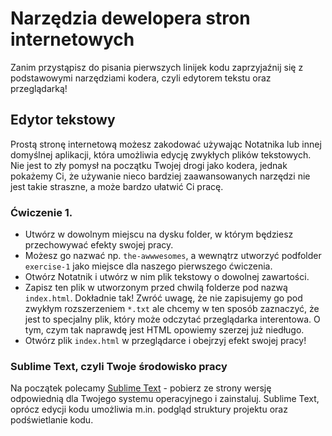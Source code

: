 # Narzędzia dewelopera stron internetowych

Zanim przystąpisz do pisania pierwszych linijek kodu zaprzyjaźnij się z podstawowymi narzędziami kodera, czyli edytorem tekstu oraz przeglądarką!

## Edytor tekstowy

Prostą stronę internetową możesz zakodować używając Notatnika lub innej domyślnej aplikacji, która umożliwia edycję zwykłych plików tekstowych. Nie jest to zły pomysł na początku Twojej drogi jako kodera, jednak pokażemy Ci, że używanie nieco bardziej zaawansowanych narzędzi nie jest takie straszne, a może bardzo ułatwić Ci pracę.

### Ćwiczenie 1.

- Utwórz w dowolnym miejscu na dysku folder, w którym będziesz przechowywać efekty swojej pracy. 
- Możesz go nazwać np. `the-awwwesomes`, a wewnątrz utworzyć podfolder `exercise-1` jako miejsce dla naszego pierwszego ćwiczenia.
- Otwórz Notatnik i utwórz w nim plik tekstowy o dowolnej zawartości.
- Zapisz ten plik w utworzonym przed chwilą folderze pod nazwą `index.html`. Dokładnie tak! Zwróć uwagę, że nie zapisujemy go pod zwykłym rozszerzeniem `*.txt` ale chcemy w ten sposób zaznaczyć, że jest to specjalny plik, który może odczytać przeglądarka interentowa. O tym, czym tak naprawdę jest HTML opowiemy szerzej już niedługo.
- Otwórz plik `index.html` w przeglądarce i obejrzyj efekt swojej pracy!

### Sublime Text, czyli Twoje środowisko pracy

Na początek polecamy [Sublime Text](https://www.sublimetext.com/3) - pobierz ze strony wersję odpowiednią dla Twojego systemu operacyjnego i zainstaluj. Sublime Text, oprócz edycji kodu umożliwia m.in. podgląd struktury projektu oraz podświetlanie kodu. 